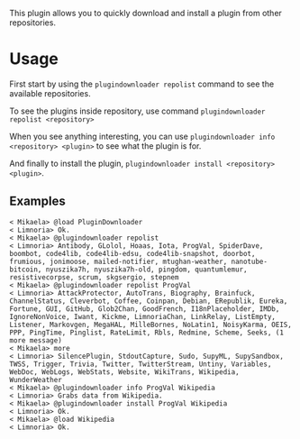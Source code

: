 This plugin allows you to quickly download and install a plugin from other repositories.

Usage
=====

First start by using the `plugindownloader repolist` command to see the
available repositories.

To see the plugins inside repository, use command
`plugindownloader repolist <repository>`

When you see anything interesting, you can use
`plugindownloader info <repository> <plugin>` to see what the plugin is
for.

And finally to install the plugin,
`plugindownloader install <repository> <plugin>`.

Examples
--------

```
< Mikaela> @load PluginDownloader
< Limnoria> Ok.
< Mikaela> @plugindownloader repolist
< Limnoria> Antibody, GLolol, Hoaas, Iota, ProgVal, SpiderDave, boombot, code4lib, code4lib-edsu, code4lib-snapshot, doorbot, frumious, jonimoose, mailed-notifier, mtughan-weather, nanotube-bitcoin, nyuszika7h, nyuszika7h-old, pingdom, quantumlemur, resistivecorpse, scrum, skgsergio, stepnem
< Mikaela> @plugindownloader repolist ProgVal
< Limnoria> AttackProtector, AutoTrans, Biography, Brainfuck, ChannelStatus, Cleverbot, Coffee, Coinpan, Debian, ERepublik, Eureka, Fortune, GUI, GitHub, Glob2Chan, GoodFrench, I18nPlaceholder, IMDb, IgnoreNonVoice, Iwant, Kickme, LimnoriaChan, LinkRelay, ListEmpty, Listener, Markovgen, MegaHAL, MilleBornes, NoLatin1, NoisyKarma, OEIS, PPP, PingTime, Pinglist, RateLimit, Rbls, Redmine, Scheme, Seeks, (1 more message)
< Mikaela> more
< Limnoria> SilencePlugin, StdoutCapture, Sudo, SupyML, SupySandbox, TWSS, Trigger, Trivia, Twitter, TwitterStream, Untiny, Variables, WebDoc, WebLogs, WebStats, Website, WikiTrans, Wikipedia, WunderWeather
< Mikaela> @plugindownloader info ProgVal Wikipedia
< Limnoria> Grabs data from Wikipedia.
< Mikaela> @plugindownloader install ProgVal Wikipedia
< Limnoria> Ok.
< Mikaela> @load Wikipedia
< Limnoria> Ok.
```
